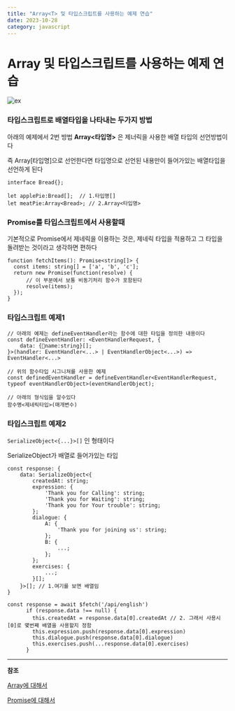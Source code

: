 ```yaml
---
title: "Array<T> 및 타입스크립트를 사용하는 예제 연습"
date: 2023-10-28
category: javascript
---
```


# Array<T> 및 타입스크립트를 사용하는 예제 연습

![ex](/storage/1698500677.jpg)

### 타입스크립트로 배열타입을 나타내는 두가지 방법

아래의 예제에서 2번 방법 **Array<타입명>** 은 제너릭을 사용한 배열 타입의 선언방법이다

즉 Array[타입명]으로 선언한다면 타입명으로 선언된 내용만이 들어가있는 배열타입을 선언하게 된다

```
interface Bread{}; 

let applePie:Bread[];  // 1.타입명[]
let meatPie:Array<Bread>; // 2.Array<타입명>
```

### Promise를 타입스크립트에서 사용할때

기본적으로 Promise에서 제네릭을 이용하는 것은, 제네릭 타입을 적용하고 그 타입을 돌려받는 것이라고 생각하면 편하다

```
function fetchItems(): Promise<string[]> {
  const items: string[] = ['a', 'b', 'c'];
  return new Promise(function(resolve) {
      // 이 부분에서 보통 비동기처리 함수가 포함된다
      resolve(items);
  });
}
```

### 타입스크립트 예제1

```
// 아래의 예제는 defineEventHandler라는 함수에 대한 타입을 정의한 내용이다 
const defineEventHandler: <EventHandlerRequest, {
    data: {name:string}[];
}>(handler: EventHandler<...> | EventHandlerObject<...>) => EventHandler<...>

// 위의 함수타입 시그니쳐를 사용한 예제
const definedEventHandler = defineEventHandler<EventHandlerRequest, typeof eventHandlerObject>(eventHandlerObject);

// 아래의 형식임을 알수있다
함수명<제네릭타입>(매개변수)
```

### 타입스크립트 예제2

`SerializeObject<{...}>[]` 인 형태이다

SerializeObject가 배열로 들어가있는 타입

```
const response: {
    data: SerializeObject<{
        createdAt: string;
        expression: {
            'Thank you for Calling': string;
            'Thank you for Waiting': string;
            'Thank you for Your trouble': string;
        };
        dialogue: {
            A: {
                'Thank you for joining us': string;
            };
            B: {
                ...;
            };
        };
        exercises: {
            ...;
        }[];
    }>[]; // 1.여기를 보면 배열임
}
```

```
const response = await $fetch('/api/english')
      if (response.data !== null) {
        this.createdAt = response.data[0].createdAt // 2. 그래서 사용시 [0]로 몇번째 배열을 사용할지 정함
        this.expression.push(response.data[0].expression)
        this.dialogue.push(response.data[0].dialogue)
        this.exercises.push(...response.data[0].exercises)
      }
```

---

**참조**

[Array에 대해서](https://fronquarry.tistory.com/74)

[Promise에 대해서](https://steadily-worked.tistory.com/532)
